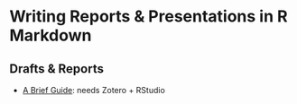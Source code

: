 # Writing Reports & Presentations in R Markdown

## Drafts & Reports
- [A Brief Guide](https://gsverhoeven.github.io/post/zotero-rmarkdown-csl/): needs Zotero + RStudio
